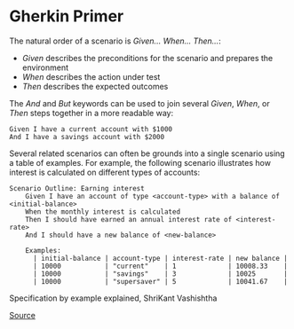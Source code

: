 # Gherkin Primer

The natural order of a scenario is _Given..._ _When..._ _Then..._:

* _Given_ describes the preconditions for the scenario and prepares the environment
* _When_ describes the action under test
* _Then_ describes the expected outcomes

The _And_ and _But_ keywords can be used to join several _Given_, _When_, or _Then_ steps together in a more readable way:

```
Given I have a current account with $1000
And I have a savings account with $2000
```

Several related scenarios can often be grounds into a single scenario using a table of examples. For example, the following scenario illustrates how interest is calculated on different types of accounts:

```
Scenario Outline: Earning interest
    Given I have an account of type <account-type> with a balance of <initial-balance>
    When the monthly interest is calculated
    Then I should have earned an annual interest rate of <interest-rate>
    And I should have a new balance of <new-balance>
  
    Examples:
      | initial-balance | account-type | interest-rate | new balance |
      | 10000           | "current"    | 1             | 10008.33    |
      | 10000           | "savings"    | 3             | 10025       |
      | 10000           | "supersaver" | 5             | 10041.67    |

```

Specification by example explained, ShriKant Vashishtha

[Source](https://www.scrumday.in/wp-content/uploads/2017/09/specification-by-examples-writing-executable-specification.pdf)